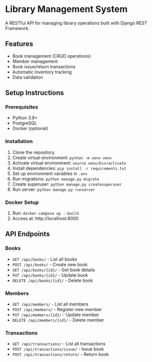 # Library Management System

A RESTful API for managing library operations built with Django REST Framework.

## Features

- Book management (CRUD operations)
- Member management
- Book issue/return transactions
- Automatic inventory tracking
- Data validation


## Setup Instructions

### Prerequisites
- Python 3.8+
- PostgreSQL
- Docker (optional)

### Installation

1. Clone the repository
2. Create virtual environment: `python -m venv venv`
3. Activate virtual environment: `source venv/bin/activate`
4. Install dependencies: `pip install -r requirements.txt`
5. Set up environment variables in `.env`
6. Run migrations: `python manage.py migrate`
7. Create superuser: `python manage.py createsuperuser`
8. Run server: `python manage.py runserver`

### Docker Setup

1. Run: `docker-compose up --build`
2. Access at: http://localhost:8000

## API Endpoints

### Books
- `GET /api/books/` - List all books
- `POST /api/books/` - Create new book
- `GET /api/books/{id}/` - Get book details
- `PUT /api/books/{id}/` - Update book
- `DELETE /api/books/{id}/` - Delete book

### Members
- `GET /api/members/` - List all members
- `POST /api/members/` - Register new member
- `PUT /api/members/{id}/` - Update member
- `DELETE /api/members/{id}/` - Delete member

### Transactions
- `GET /api/transactions/` - List all transactions
- `POST /api/transactions/issue/` - Issue book
- `POST /api/transactions/return/` - Return book

